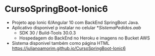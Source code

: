 # CursoSpringBoot-Ionic6
- Projeto app Ionic 6/Angular 10 com BackEnd SpringBoot Java.
- Aplicativo disponivel p instalar no celular **SistemaPedidos.aab*
  - SDK 30 / Build-Tools 30.0.3 
  - Hospedagem do BackEnd no Heroku e imagens no Bucket AWS
- Sistema disponivel também como página HTML https://julianoamorim.github.io/CursoSpringBoot-Ionic6

